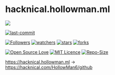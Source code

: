 # hacknical.hollowman.ml

![](https://hollowman6.github.io/img/mark.png)

[![last-commit](https://img.shields.io/github/last-commit/Hollow-Software/hacknical.hollowman.ml)](../../graphs/commit-activity)

[![Followers](https://img.shields.io/github/followers/HollowMan6?style=social)](https://github.com/HollowMan6?tab=followers)
[![watchers](https://img.shields.io/github/watchers/Hollow-Software/hacknical.hollowman.ml?style=social)](../../watchers)
[![stars](https://img.shields.io/github/stars/Hollow-Software/hacknical.hollowman.ml?style=social)](../../stargazers)
[![forks](https://img.shields.io/github/forks/Hollow-Software/hacknical.hollowman.ml?style=social)](../../network/members)

[![Open Source Love](https://img.shields.io/badge/-%E2%9D%A4%20Open%20Source-Green?style=flat-square&logo=Github&logoColor=white&link=https://hollowman6.github.io/fund.html)](https://hollowman6.github.io/fund.html)
[![MIT Licence](https://img.shields.io/badge/license-MIT-blue)](https://opensource.org/licenses/mit-license.php)
[![Repo-Size](https://img.shields.io/github/repo-size/Hollow-Software/hacknical.hollowman.ml.svg)](../../archive/master.zip)

https://hacknical.hollowman.ml -> https://hacknical.com/HollowMan6/github

